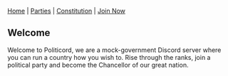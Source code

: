 [Home](home.html) | [Parties](party.html) | [Constitution](constitution.html) | [Join Now](https://discord.gg/QkVACATvUf)

## Welcome

Welcome to Politicord, we are a mock-government Discord server where you can run a country how you wish to. Rise through the ranks, join a political party and become the Chancellor of our great nation.
